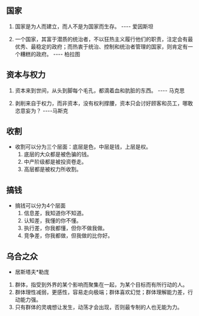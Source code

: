 ## 国家
1. 国家是为人而建立，而人不是为国家而生存。    ---- 爱因斯坦

2. 一个国家，其富于潜质的统治者，不以狂热主义履行他们的职责，注定会有最优秀、最稳定的政府；而热衷于统治、控制和统治者管理的国家，则肯定有一个糟糕的政府。    ---- 柏拉图


## 资本与权力
1. 资本来到世间，从头到脚每个毛孔，都滴着血和肮脏的东西。    ---- 马克思

2. 剥削来自于权力，而非资本，没有权利撑腰，资本只会讨好顾客和员工，哪敢恣意妄为？    ----马斯克

## 收割
- 收割可以分为三个层面：底层是色，中层是钱，上层是权。
    1. 底层的大众都是被色骗的钱。
    2. 中产阶级都是被投资卷走。
    3. 高层都是被权力所收割。

## 搞钱
- 搞钱可以分为4个层面
    1. 信息差，我知道你不知道。
    2. 认知差，我懂的你不懂。
    3. 执行差，你我都懂，但你不做我做。
    4. 竞争差，你我都做，但我做的比你好。

## 乌合之众
- 居斯塔夫*勒庞

1. 群体，指受到外界的某个影响而聚集在一起，为某个目标而有所行动的人。
2. 群体理性减弱，更感性，容易走向极端；群体喜欢幻觉；群体理解能力差，行动能力强。
3. 只有群体的灵魂想让发生，动荡才会出现，否则最专制的人也无能为力。